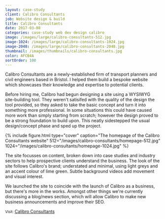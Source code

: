 ```yaml
---
layout: case-study
client: Calibro Consultants
job: Website design & build
title: Calibro Consultants
date: 2017-03-08
categories: case-study web dev design calibro
image: /images/large/calibro-consultants-512.jpg
image-1024: /images/large/calibro-consultants-1024.jpg
image-2048: /images/large/calibro-consultants-2048.jpg
thumbnail: /images/thumbnails/calibro-consultants.jpg
color: AFCB4A
sortOrder: 100
---
```

Calibro Consultants are a newly-established firm of transport planners and civil engineers based in Bristol. I helped them build a bespoke website which showcases their knowledge and expertise to potential clients.

Before hiring me, Calibro had begun designing a site using a WYSIWYG site-building tool. They weren't satisifed with the quality of the design the tool provided, so they asked to take the basic concept and turn it into something more professional. In some situations this could have caused more work than simply starting from scratch; however the design proved to be a strong foundation to build upon. This neatly sidestepped the usual design/concept phase and sped up the project.

{%
include figure.html
type="cover"
caption="The homepage of the Calibro Consultants website"
512="/images/calibro-consultants/homepage-512.jpg"
1024="/images/calibro-consultants/homepage-1024.jpg"
%}

The site focusses on content, broken down into case studies and industry sectors to help prospective clients understand the business. The look of the site follows Calibro's brand; understated and minimal, using light greys and an accent colour of lime green. Subtle background videos add movement and visual interest.

We launched the site to coincide with the launch of Calibro as a business, but there's more in the works. Amongst other things we're currently discussing a blog/news section, which will allow Calibro to make new business announcements and improve their SEO.

<small>Visit:</small> [Calibro Consultants][1]

[1]: http://calibro-consultants.com "Calibro Consultants"